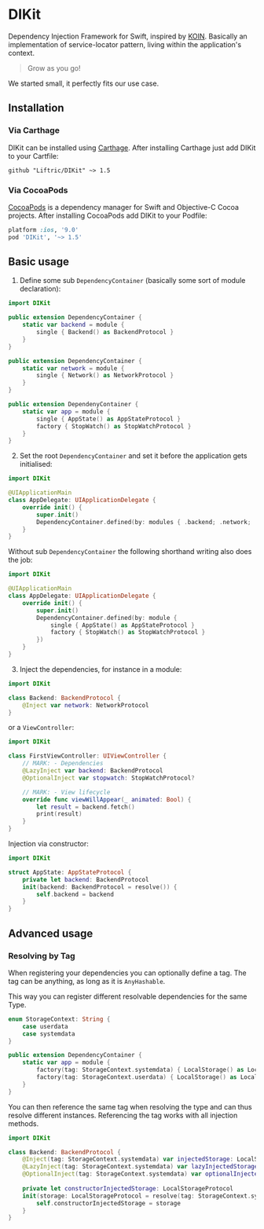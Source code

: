 # DIKit

Dependency Injection Framework for Swift, inspired by [KOIN](https://insert-koin.io/). Basically an implementation of service-locator pattern, living within the application's context.

> Grow as you go!

We started small, it perfectly fits our use case.

## Installation

### Via Carthage

DIKit can be installed using [Carthage](https://github.com/Carthage/Carthage). After installing Carthage just add DIKit to your Cartfile:

```ogdl
github "Liftric/DIKit" ~> 1.5
```

### Via CocoaPods

[CocoaPods](http://cocoapods.org) is a dependency manager for Swift and Objective-C Cocoa projects. After installing CocoaPods add DIKit to your Podfile:

```ruby
platform :ios, '9.0'
pod 'DIKit', '~> 1.5'
```

## Basic usage

1. Define some sub `DependencyContainer` (basically some sort of module declaration):
```swift
import DIKit

public extension DependencyContainer {
    static var backend = module {
        single { Backend() as BackendProtocol }
    }
}

public extension DependencyContainer {
    static var network = module {
        single { Network() as NetworkProtocol }
    }
}

public extension DependenyContainer {
    static var app = module {
        single { AppState() as AppStateProtocol }
        factory { StopWatch() as StopWatchProtocol }
    }
}
```

2. Set the root `DependencyContainer` and set it before the application gets initialised:
```swift
import DIKit

@UIApplicationMain
class AppDelegate: UIApplicationDelegate {
    override init() {
        super.init()
        DependencyContainer.defined(by: modules { .backend; .network; .app })
    }
}
```

Without sub `DependencyContainer` the following shorthand writing also does the job:

```swift
import DIKit

@UIApplicationMain
class AppDelegate: UIApplicationDelegate {
    override init() {
        super.init()
        DependencyContainer.defined(by: module {
            single { AppState() as AppStateProtocol }
            factory { StopWatch() as StopWatchProtocol }
        })
    }
}
```

3. Inject the dependencies, for instance in a module:
```swift
import DIKit

class Backend: BackendProtocol {
    @Inject var network: NetworkProtocol
}
```

or a `ViewController`:
```swift
import DIKit

class FirstViewController: UIViewController {
    // MARK: - Dependencies
    @LazyInject var backend: BackendProtocol
    @OptionalInject var stopwatch: StopWatchProtocol?

    // MARK: - View lifecycle
    override func viewWillAppear(_ animated: Bool) {
        let result = backend.fetch()
        print(result)
    }
}
```

Injection via constructor:

```swift
import DIKit

struct AppState: AppStateProtocol {
    private let backend: BackendProtocol
    init(backend: BackendProtocol = resolve()) {
        self.backend = backend
    }
}
```

## Advanced usage
### Resolving by Tag

When registering your dependencies you can optionally define a tag. The tag can be anything, as long as it is `AnyHashable`.

This way you can register different resolvable dependencies for the same Type.

```swift
enum StorageContext: String {
    case userdata
    case systemdata
}

public extension DependencyContainer {
    static var app = module {
        factory(tag: StorageContext.systemdata) { LocalStorage() as LocalStorageProtocol }
        factory(tag: StorageContext.userdata) { LocalStorage() as LocalStorageProtocol }
    }
}
```

You can then reference the same tag when resolving the type and can thus resolve different instances. Referencing the tag works with all injection methods.

```swift
import DIKit

class Backend: BackendProtocol {
    @Inject(tag: StorageContext.systemdata) var injectedStorage: LocalStorageProtocol
    @LazyInject(tag: StorageContext.systemdata) var lazyInjectedStorage: LocalStorageProtocol
    @OptionalInject(tag: StorageContext.systemdata) var optionalInjectedStorage: LocalStorageProtocol?
    
    private let constructorInjectedStorage: LocalStorageProtocol
    init(storage: LocalStorageProtocol = resolve(tag: StorageContext.systemdata)) {
        self.constructorInjectedStorage = storage
    }
}
```
